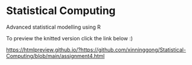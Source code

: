 # Statistical Computing
Advanced statistical modelling using R 

To preview the knitted version click the link below :) 

https://htmlpreview.github.io/?https://github.com/xinninggong/Statistical-Computing/blob/main/assignment4.html
